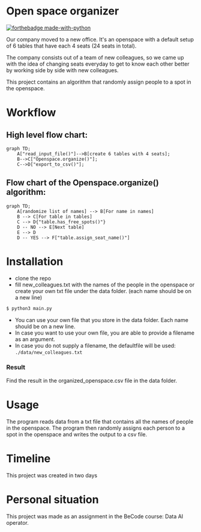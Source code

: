 # Open space organizer

[![forthebadge made-with-python](https://ForTheBadge.com/images/badges/made-with-python.svg)](https://www.python.org/)


Our company moved to a new office. It's an openspace with a default setup of 6 tables that have each 4 seats (24 seats in total).

The company consists out of a team of new colleagues, so we came up with the idea of changing seats everyday to get to know each other better by working side by side with new colleagues.

This project contains an algorithm that randomly assign people to a spot in the openspace.

# Workflow

## High level flow chart:

```mermaid
graph TD;
    A["read_input_file()"]-->B[create 6 tables with 4 seats];
    B-->C["Openspace.organize()"];
    C-->D["export_to_csv()"];
```


## Flow chart of the Openspace.organize() algorithm:

```mermaid
graph TD;
    A[randomize list of names] --> B[For name in names]
    B --> C[For table in tables]
    C --> D{"table.has_free_spots()"}
    D -- NO --> E[Next table]
    E --> D
    D -- YES --> F["table.assign_seat_name()"]
```

# Installation

* clone the repo
* fill new_colleagues.txt with the names of the people in the openspace or create your own txt file under the data folder. (each name should be on a new line)


```bash
$ python3 main.py
```

* You can use your own file that you store in the data folder. Each name should be on a new line.
* In case you want to use your own file, you are able to provide a filename as an argument. 
* In case you do not supply a filename, the defaultfile will be used: `./data/new_colleagues.txt`

### Result
Find the result in the organized_openspace.csv file in the data folder.

# Usage

The program reads data from a txt file that contains all the names of people in the openspace. The program then randomly assigns each person to a spot in the openspace and writes the output to a csv file.

# Timeline

This project was created in two days

# Personal situation

This project was made as an assignment in the BeCode course: Data AI operator.

